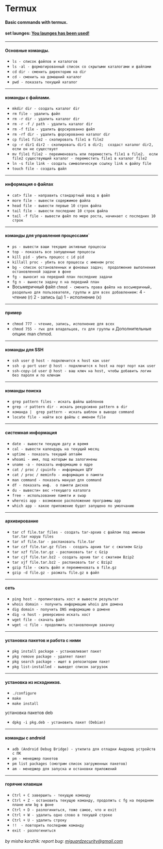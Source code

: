 # Termux
#### Basic commands with termux.
#### set launges: <a href="You launges has been used!">You launges has been used!</a>
---
 #### Основные команды.
 * `ls - список файлов и каталогов`
 * `ls -al - форматированный список со скрытыми каталогами и файлами`
 * `cd dir - сменить директорию на dir`
 * `cd - сменить на домашний каталог`
 * `pwd - показать текущий каталог`

 ---
 #### команды с файлами.
 * `mkdir dir - создать каталог dir`
 * `rm file - удалить файл`
 * `rm -r dir - удалить каталог dir`
 * `rm -r -f / path - удалить каталог dir`
 * `rm -f file - удалить форсированно файл`
 * `rm -rf dir - удалить форсированно каталог dir`
 * `cp file1 file2 - скопировать file1 в file2`
 * `cp -r dir1 dir2 - скопировать dir1 в dir2;  создаст каталог dir2, если он не существует`
 * `mv file1 file2 - переименовать или переместить file1 в file2.  если file2 существующий каталог - переместить file1 в каталог file2`
 * `ln -s file link - создать символическую ссылку link к файлу file`
 * `touch file - создать файл`

 ---
 #### информация о файлах
 * `cat> file - направить стандартный ввод в файл`
 * `more file - вывести содержимое файла`
 * `head file - вывести первые 10 строк файла`
 * `tail file - вывести последние 10 строк файла`
 * `tail -f file - вывести файл по мере роста, начинает с последних 10 строк`

 ---
 #### команды для управления процессами`
 * `ps - вывести ваши текущие активные процессы`
 * `top - показать все запущенные процессы`
 * `kill pid - убить процесс с id pid`
 * `killall proc - убить все процессы с именем proc`
 * `bg - список остановленных и фоновых задач;  продолжение выполнения остановленной задачи в фоне`
 * `fg - выносит на передний план последние задачи`
 * `fg n - вынести задачу n на передний план`
 * Восьмеричный файл `chmod - сменить права файла на восьмеричный, раздельно для пользователя, группы и для всех добавлением:`
 4 - чтение (r)
 2 - запись (ш)
 1 - исполнение (x)

 ---
 #### пример
 * `chmod 777 - чтение, запись, исполнение для всех`
 * `chmod 755 - rwx для владельцев, rx для группы и`
 Дополнительные опции: man chmod.

 ---
 #### команды для SSH

 * `ssh user @ host - подключится к host как user`
 * `ssh -p port user @ host - подключится к host на порт порт как user`
 * `ssh-copy-id user @ host - ваш ключ на host, чтобы добавить логин без пароля и по ключам`

 ---
 #### команды поиска
 * `grep pattern files - искать файлы шаблонов`
 * `grep -r pattern dir - искать рекурсивно pattern в dir`
 * `команда |  grep pattern - искать шаблон в выводе command`
 * `locate file - найти все файлы с именем file`

 ---
 #### системная информация
 * `date - вывести текущую дату и время`
 * `cal - вывести календарь на текущий месяц`
 * `uptime - показать текущий аптайм`
 * `whoami - имя, под которым вы залогинены`
 * `uname -a - показать информацию о ядре`
 * `cat / proc / cpuinfo - информация ЦПУ`
 * `cat / proc / meminfo - информация о памяти`
 * `man command - показать мануал для command`
 * `df - показать инф.  о памяти дисков`
 * `du - вывести« вес »текущего каталога`
 * `free - использование памяти и swap`
 * `whereis app - возможное расположение программы app`
 * `which app - какое приложение будет запущено по умолчанию`

 ---
 #### архивирование
 * `tar cf file.tar files - создать tar-архив с файлом под именем tar.tar наруш files`
 * `tar xf file.tar - распаковать file.tar`
 * `tar czf file.tar.gz files - создать архив tar с сжатием Gzip`
 * `tar xzf file.tar.gz - распаковать tar с Gzip`
 * `tar cjf file.tar.bz2 - создать архив tar с сжатием Bzip2`
 * `tar xjf file.tar.bz2 - распаковать tar с Bzip2`
 * `gzip file - сжать файл и переименовать в file.gz`
 * `gzip -d file.gz - разжать file.gz в файл`

 ---
 #### сеть
 * `ping host - пропинговать хост и вывести результат`
 * `whois domain - получить информацию whois для домена`
 * `dig domain - получить DNS информацию о домене`
 * `dig -x host - реверсивно искать хост`
 * `wget file - скачать файл`
 * `wget -c file - продолжить остановленную закачку`

 ---
 #### установка пакетов и работа с ними
 * `pkg install package - устанавливает пакет`
 * `pkg remove package - удаляет пакет`
 * `pkg search package - ищет в репозитории пакет`
 * `pkg list-installed - выведет список загрузок`

 ---
 #### установка из исходников.
 * `./configure`
 * `make`
 * `make install`

 установка пакетов deb

 * `dpkg -i pkg.deb - установить пакет (Debian)`

 ---
 #### команды с android
 * `adb (Android Debug Bridge) - утилита для отладки Андроид устройств с ПК`
 * `pm - менеджер пакетов`
 * `pm list packages (смотрим список загруженных пакетов)`
 * `am - менеджер для запуска и остановки приложений`

 ---
 #### горячие клавиши
 * `Ctrl + C завершить - текущую команду`
 * `Ctrl + Z - остановить текущую команду, продолжть с fg на переднем плане или bg в фоне`
 * `Ctrl + D - разлогиниться, тоже самое, что и exit`
 * `Ctrl + W - удалить одно слово в текущей строке`
 * `Ctrl + U - удалить строку`
 * `!!  - повторить последнюю команду`
 * `exit - разлогиниться`

###### by misha korzhik: report bug: miguardzecurity@gmail.com
